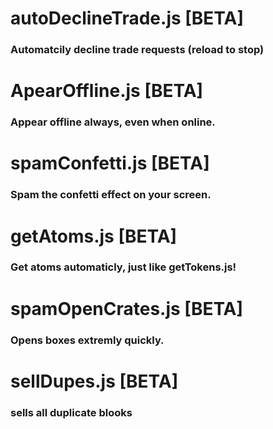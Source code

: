 # autoDeclineTrade.js [BETA]
### Automatcily decline trade requests (reload to stop)
# ApearOffline.js [BETA]
### Appear offline always, even when online.
# spamConfetti.js [BETA]
### Spam the confetti effect on your screen.
# getAtoms.js [BETA]
### Get atoms automaticly, just like getTokens.js!
# spamOpenCrates.js [BETA]
### Opens boxes extremly quickly.
# sellDupes.js [BETA]
### sells all duplicate blooks
